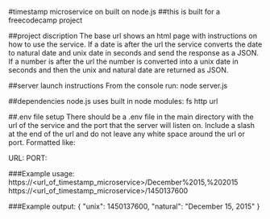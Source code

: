 #timestamp microservice on built on node.js
##this is built for a freecodecamp project

##project discription
The base url shows an html page with instructions on how to use the service. If a date is after the url the service converts the date to natural date and unix date in seconds and send the response as a JSON. If a number is after the url the number is converted into a unix date in seconds and then the unix and natural date are returned as JSON.

##server launch instructions
From the console run:
node server.js

##dependencies
node.js
uses built in node modules:
fs
http
url

##.env file setup
There should be a .env file in the main directory with the url of the service and the port that the server will listen on. Include a slash at the end of the url and do not leave any white space around the url or port. Formatted like:

URL:<theurl>
PORT:<port>

###Example usage:
https://<url_of_timestamp_microservice>/December%2015,%202015
https://<url_of_timestamp_microservice>/1450137600

###Example output:
{ "unix": 1450137600, "natural": "December 15, 2015" }